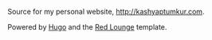 Source for my personal website, http://kashyaptumkur.com.

Powered by [Hugo](http://gohugo.io/) and the [Red Lounge](http://github.com/tmaiaroto/hugo-redlounge) template.

